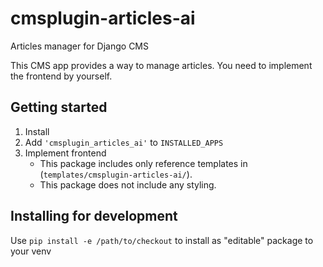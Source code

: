 # cmsplugin-articles-ai

Articles manager for Django CMS

This CMS app provides a way to manage articles. You need to implement the frontend by yourself.

## Getting started

1. Install
2. Add `'cmsplugin_articles_ai'` to `INSTALLED_APPS`
3. Implement frontend
    - This package includes only reference templates in (`templates/cmsplugin-articles-ai/`).
    - This package does not include any styling.

## Installing for development

Use `pip install -e /path/to/checkout` to install as "editable" package to your venv

